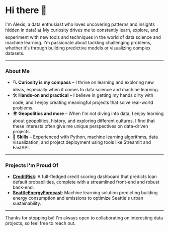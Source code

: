 # Hi there 👋

I'm Alexis, a data enthusiast who loves uncovering patterns and insights hidden in data! 📊 My curiosity drives me to constantly learn, explore, and experiment with new tools and techniques 
in the world of data science and machine learning. I'm passionate about tackling challenging problems, whether it's through building predictive models or visualizing complex datasets.

---

### About Me

- 🔍 **Curiosity is my compass** – I thrive on learning and exploring new ideas, especially when it comes to data science and machine learning.
- 🛠️ **Hands-on and practical** – I believe in getting my hands dirty with code, and I enjoy creating meaningful projects that solve real-world problems.
- 🌍 **Geopolitics and more** – When I'm not diving into data, I enjoy learning about geopolitics, history, and exploring different cultures. I find that these interests often give me unique perspectives on data-driven projects.
- 💼 **Skills** – Experienced with Python, machine learning algorithms, data visualization, and project deployment using tools like Streamlit and FastAPI.

---

### Projects I'm Proud Of

- **[CreditRisk](https://github.com/alexisMarceau1/CreditRisk_solution)**: A full-fledged credit scoring dashboard that predicts loan default probabilities, complete with a streamlined front-end and robust back-end.
- **[SeattleEnergyForecast](https://github.com/alexisMarceau1/SeattleEnergyForecast)**: Machine learning solution predicting building energy consumption and emissions to optimize Seattle's urban sustainability.

---

Thanks for stopping by! I'm always open to collaborating on interesting data projects, so feel free to reach out.
